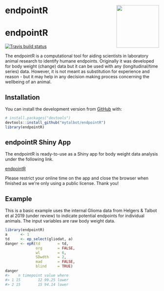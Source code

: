 
<!-- README.md is generated from README.Rmd. Please edit that file -->
endpointR <img src="https://talbotsr.com/endpointR/logo.png" align="right" height="139" />
==========================================================================================

endpointR
=========

<!-- badges: start -->
[![Travis build status](https://travis-ci.org/mytalbot/endpointR.svg?branch=master)](https://travis-ci.org/r-lib/usethis) <!-- badges: end -->

The endpointR is a computational tool for aiding scientists in laboratory animal research to identify humane endpoints. Originally it was developed for body weight (change) data but it can be used with any (longitudinal/time series) data. However, it is not meant as substitution for experience and reason - but it may help in any decision making process concerning the wellbeing of an animal.

Installation
------------

You can install the development version from [GitHub](https://github.com/) with:

``` r
# install.packages("devtools")
devtools::install_github("mytalbot/endpointR")
library(endpointR)
```

endpointR Shiny App
-------------------

The endpointR is ready-to-use as a Shiny app for body weight data analysis under the following link.

[endpointR](https://calliope.shinyapps.io/endpointer/)

Please restrict your online time on the app and close the browser when finished as we're only using a public license. Thank you!

Example
-------

This is a basic example uses the internal Glioma data from Helgers & Talbot et al 2019 (under review) to indicate potential endpoints for individual animals. The input variables are raw body weight data.

``` r
library(endpointR)
a      <- 1
td     <- ep_select(gliodat, a) 
danger <- epR(td        = td,
              org       = FALSE,
              wl        = 6,
              SDwdth    = 2,
              mad       = FALSE,
              blind     = TRUE)
danger
#>    n timepoint value where
#> 1 15        12 99.25 lower
#> 2 15        15 94.14 lower
```

